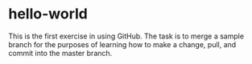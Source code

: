 # hello-world
This is the first exercise in using GitHub. The task is to merge a sample branch for the purposes of learning how to make a change, pull, and commit into the master branch. 
